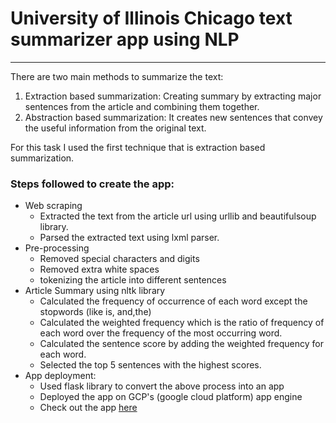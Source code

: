 # University of Illinois Chicago text summarizer app using NLP

------

There are two main methods to summarize the text:
1. Extraction based summarization:
   Creating summary by extracting major sentences from the article and combining them together.
2. Abstraction based summarization:
   It creates new sentences that convey the useful information from the original text.

For this task I used the first technique that is extraction based summarization.

### Steps followed to create the app:
- Web scraping
  - Extracted the text from the article url using urllib and beautifulsoup library.
  - Parsed the extracted text using lxml parser.
- Pre-processing
  - Removed special characters and digits
  - Removed extra white spaces
  - tokenizing the article into different sentences
- Article Summary using nltk library
  - Calculated the frequency of occurrence of each word except the stopwords (like is, and,the)
  - Calculated the weighted frequency which is the ratio of frequency of each word over the frequency of the most
       occurring word.
  - Calculated the sentence score by adding the weighted frequency for each word.
  - Selected the top 5 sentences with the highest scores.
- App deployment:
  - Used flask library to convert the above process into an app
  - Deployed the app on GCP's (google cloud platform) app engine
  - Check out the app [here][]

<!-- external links -->
[here]:https://text-summarizer-nlp-app.appspot.com/



